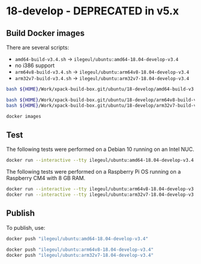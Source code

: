 
# 18-develop - DEPRECATED in v5.x

## Build Docker images

There are several scripts:

- `amd64-build-v3.4.sh` -> `ilegeul/ubuntu:amd64-18.04-develop-v3.4`
- no i386 support
- `arm64v8-build-v3.4.sh` -> `ilegeul/ubuntu:arm64v8-18.04-develop-v3.4`
- `arm32v7-build-v3.4.sh` -> `ilegeul/ubuntu:arm32v7-18.04-develop-v3.4`

```sh
bash ${HOME}/Work/xpack-build-box.git/ubuntu/18-develop/amd64-build-v3.4.sh

bash ${HOME}/Work/xpack-build-box.git/ubuntu/18-develop/arm64v8-build-v3.4.sh
bash ${HOME}/Work/xpack-build-box.git/ubuntu/18-develop/arm32v7-build-v3.4.sh

docker images
```

## Test

The following tests were performed on a Debian 10
running on an Intel NUC.

```sh
docker run --interactive --tty ilegeul/ubuntu:amd64-18.04-develop-v3.4
```

The following tests were performed on a Raspberry Pi OS
running on a Raspberry CM4 with 8 GB RAM.

```sh
docker run --interactive --tty ilegeul/ubuntu:arm64v8-18.04-develop-v3.4
docker run --interactive --tty ilegeul/ubuntu:arm32v7-18.04-develop-v3.4
```

## Publish

To publish, use:

```sh
docker push "ilegeul/ubuntu:amd64-18.04-develop-v3.4"

docker push "ilegeul/ubuntu:arm64v8-18.04-develop-v3.4"
docker push "ilegeul/ubuntu:arm32v7-18.04-develop-v3.4"
```
